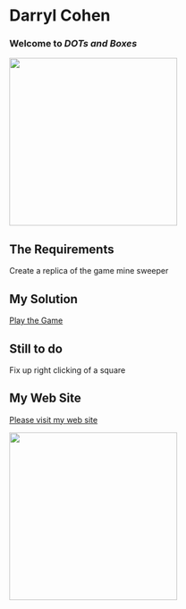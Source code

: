 Darryl Cohen
============

### **Welcome to _DOTs and Boxes_**

<img src=https://ibin.co/3aJhqXjkry5k.jpg width="300">

## The Requirements

Create a replica of the game mine sweeper

## My Solution

[Play the Game](https://darrylcohen.github.io/mine_sweeper/)

## Still to do

Fix up right clicking of a square

## My Web Site

[Please visit my web site](https://www.darrylcohen.com.au)

<a href="https://www.darrylcohen.com.au"> <img src=https://i.imgur.com/kbAnu4b.jpg width="300"></a>
